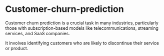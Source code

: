 # Customer-churn-prediction

Customer churn prediction is a crucial task in many industries, particularly those with subscription-based models like telecommunications, streaming services, and SaaS companies.

 It involves identifying customers who are likely to discontinue their service or product.   

